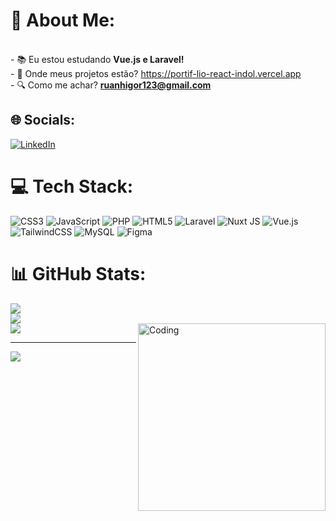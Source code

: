 # 💫 About Me:
<br>- 📚 Eu estou estudando **Vue.js e Laravel!**<br>- 🤔 Onde meus projetos estão? https://portif-lio-react-indol.vercel.app<br>- 🔍 Como me achar? **ruanhigor123@gmail.com**<br>

## 🌐 Socials:
[![LinkedIn](https://img.shields.io/badge/LinkedIn-%230077B5.svg?logo=linkedin&logoColor=white)](https://linkedin.com/in/ruan-higor-silva-100382222) 

# 💻 Tech Stack:
![CSS3](https://img.shields.io/badge/css3-%231572B6.svg?style=for-the-badge&logo=css3&logoColor=white) ![JavaScript](https://img.shields.io/badge/javascript-%23323330.svg?style=for-the-badge&logo=javascript&logoColor=%23F7DF1E) ![PHP](https://img.shields.io/badge/php-%23777BB4.svg?style=for-the-badge&logo=php&logoColor=white) ![HTML5](https://img.shields.io/badge/html5-%23E34F26.svg?style=for-the-badge&logo=html5&logoColor=white) ![Laravel](https://img.shields.io/badge/laravel-%23FF2D20.svg?style=for-the-badge&logo=laravel&logoColor=white) ![Nuxt JS](https://img.shields.io/badge/Nuxt-002E3B?style=for-the-badge&logo=nuxt.js&logoColor=#00DC82) ![Vue.js](https://img.shields.io/badge/vue.js-%2335495e.svg?style=for-the-badge&logo=vuedotjs&logoColor=%234FC08D) ![TailwindCSS](https://img.shields.io/badge/tailwindcss-%2338B2AC.svg?style=for-the-badge&logo=tailwind-css&logoColor=white) ![MySQL](https://img.shields.io/badge/mysql-4479A1.svg?style=for-the-badge&logo=mysql&logoColor=white) ![Figma](https://img.shields.io/badge/figma-%23F24E1E.svg?style=for-the-badge&logo=figma&logoColor=white)
# 📊 GitHub Stats:
![](https://github-readme-stats.vercel.app/api?username=ajaax1&theme=dark&hide_border=false&include_all_commits=true&count_private=false)<br/>
![](https://github-readme-streak-stats.herokuapp.com/?user=ajaax1&theme=dark&hide_border=false)<br/>
![](https://github-readme-stats.vercel.app/api/top-langs/?username=ajaax1&theme=dark&hide_border=false&include_all_commits=true&count_private=false&layout=compact)
<img align="right" alt="Coding" width="300" src="https://cdn.dribbble.com/users/219482/screenshots/14676444/media/28fa0b64b0454de0d0664e364e4f95fc.gif">

---
[![](https://visitcount.itsvg.in/api?id=ajaax1&icon=0&color=0)](https://visitcount.itsvg.in)



